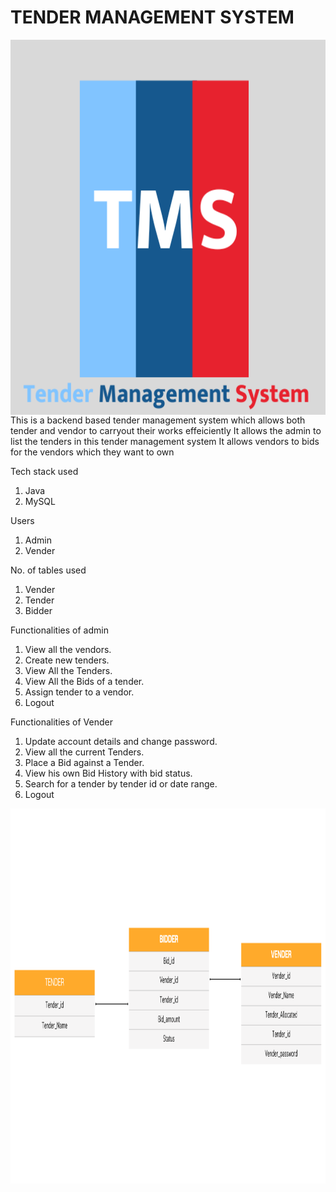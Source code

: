# TENDER MANAGEMENT SYSTEM

<img align="right" alt="coding" width="1100" Height="600" src="https://github.com/Soumit-Das/goofy-tray-3901/blob/master/turning.png">


This is a backend based tender management system which allows both tender and vendor to carryout their works effeiciently
It allows the admin to list the tenders in this tender management system
It allows vendors to bids for the vendors which they want to own



Tech stack used

1. Java
2. MySQL

Users 

1. Admin
2. Vender


No. of tables used

1. Vender
2. Tender
3. Bidder


Functionalities of admin

1. View all the vendors.
2. Create new tenders.
3. View All the Tenders.
4. View All the Bids of a tender.
5. Assign tender to a vendor.
6. Logout


Functionalities of Vender

1. Update account details and change password.
2. View all the current Tenders.
3. Place a Bid against a Tender.
4. View his own Bid History with bid status.
5. Search for a tender by tender id or date range.
6. Logout


<img align="right" alt="coding" width="1100" Height="600" src="https://github.com/Soumit-Das/goofy-tray-3901/blob/master/Action%20Item.png">
